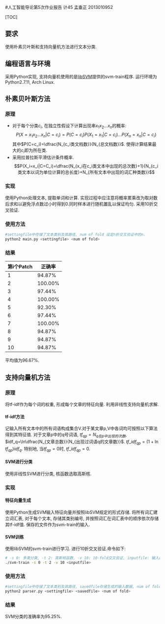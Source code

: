 #人工智能导论第5次作业报告
计45 孟垂正 2013010952

[TOC]

## 要求
使用朴素贝叶斯和支持向量机方法进行文本分类.

## 编程语言与环境
采用Python实现, 支持向量机使用的是[libSVM]提供的svm-train程序. 运行环境为Python2.7.11, Arch Linux.

## 朴素贝叶斯方法

### 原理
- 对于每个分类$c_i$, 在独立性假设下计算出现串$x_1x_2...x_n$的概率:
$$P(X=x_1x_2...x_n|C=c_i)=P(C=c_i)P(X_1=x_1|C=c_i)...P(X_n=x_n|C=c_i)$$
其中$P(C=c_i)=\dfrac{N_{c_i类文档数}}{N_{总文档数}}$. 使得计算结果最大的$c_i$即为所在类.
- 采用拉普拉斯平滑估计条件概率. $$P(X_i=x_i|C=C_i)=\dfrac{N_{x_i在c_i类文本中出现的总次数}+1}{N_{c_i类文本以词为单位计算的总长度}+N_{所有文本中出现的词汇种类数}}$$

### 实现
使用Python处理文本, 提取单词和计算. 实现过程中应注意将概率累乘改为取对数后求和以避免浮点数过小时得到0.同时样本进行随机置乱以保证均匀. 采用10折交叉验证.

### 使用方法
```bash
#settingfile中存储了文本类别及其路径, num of fold 设定n折交叉验证中的n.
python2 main.py <settingfile> <num of fold> 
```


### 结果

**第i个Patch** | **正确率** 
------------ | -------
1 | 94.87%
2 | 100.00%
3 | 97.44%
4 | 100.00%
5 | 92.30%
6 | 97.44%
7 | 100.00%
8 | 94.87%
9 | 94.87%
10 | 94.87%

平均值为96.67%.

## 支持向量机方法

### 原理
将tf-idf作为每个词的权重, 形成每个文章的特征向量. 利用非线性支持向量机求解.

#### tf-idf方法
记输入所有文本中的所有词语构成集合V.对于某文章p,V中各词均可按照以下算法得到其特征值. 对于文章p中的q号词语, $tf_{qp}=N_{q在p中出现的次数}$, $idf_q=\ln\dfrac{N_{文章总数}}{N_{出现过词语q的文章数}}$. $tf\_idf_{qp}=(1+\ln tf_{qp})idf_q$. 特别地, 当$tf_{qp}=0$时, $tf\_idf_{qp}=0$.
#### SVM进行分类
使用非线性SVM进行分类, 核函数选取高斯核.

### 实现
#### 特征向量生成
使用Python生成SVM输入特征向量并按照libSVM规定的形式存储. 将所有词汇建立词汇表, 对于每个文本, 存储其类别编号, 并按照词汇在词汇表中的顺序依次存储其tf-idf值. 保存的文件作为svm-train的输入.

#### SVM训练
使用libSVM的svm-train进行学习. 进行10折交叉验证.命令如下:
```bash
# -s 0: 多类分类, -t 2: 高斯核函数, -v 10: 10-fold交叉验证, inputfile: 输入数据
./svm-train -s 0 -t 2 -v 10 <inputfile>
```

### 使用方法
```bash
#settingfile中存储了文本类别及其路径, savedfile存储生成的输入数据, num of fold 设定n折交叉验证中的n.
python2 parser.py <settingfile> <savedfile> <num of fold>
```

### 结果
SVM分类的准确率为95.25%.


[libSVM]: http://www.csie.ntu.edu.tw/~cjlin/libsvm/ "libSVM"
